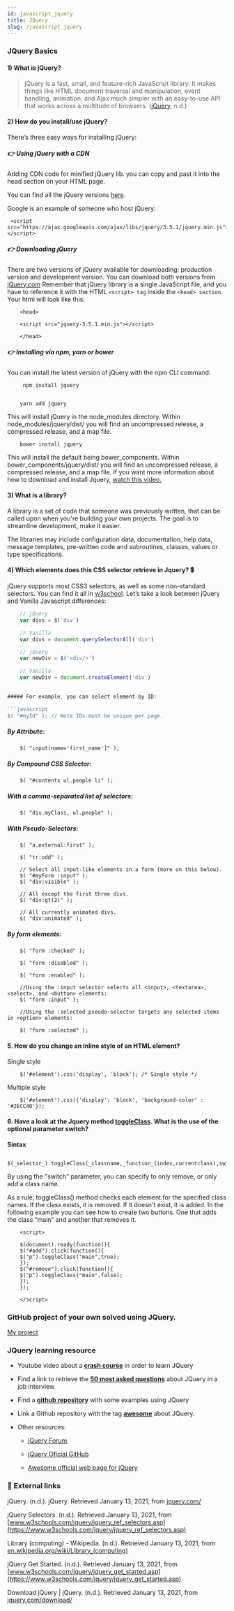 ```yaml
---
id: javascript_jquery
title: JQuery
slug: /javascript_jquery
---
```


### JQuery Basics   

#### 1) What is jQuery?

> jQuery is a fast, small, and feature-rich JavaScript library. It makes
> things like HTML document traversal and manipulation, event handling,
> animation, and Ajax much simpler with an easy-to-use API that works
> across a multitude of browsers. ([jQuery](https://jquery.com/), n.d.)

#### 2) How do you install/use jQuery?

There’s three easy ways for installing jQuery:

##### :point_right: Using jQuery with a CDN

Adding CDN code for minified jQuery lib. you can copy and past it into the head section on your HTML page.

You can find all the jQuery versions [here](https://code.jquery.com/).

Google is an example of someone who host jQuery:

```
 <script src="https://ajax.googleapis.com/ajax/libs/jquery/3.5.1/jquery.min.js"></script>
```

##### :point_right: Downloading jQuery
There are two versions of jQuery available for downloading: production version and development version.
You can download both versions from [jQuery.com](http://jquery.com/download/)
Remember that jQuery library is a single JavaScript file, and you have to reference it with the HTML `<script> tag` inside the `<head> section`. Your html will look like this:
```
    <head>

    <script src="jquery-3.5.1.min.js"></script>

    </head>
```
##### :point_right: Installing via npm, yarn or bower
You can install the latest version of jQuery with the npm CLI command:
```
     npm install jquery
```
```

    yarn add jquery
```
This will install jQuery in the node_modules directory. Within node_modules/jquery/dist/ you will find an uncompressed release, a compressed release, and a map file.
```
    bower install jquery
```
This will install the default being bower_components. Within bower_components/jquery/dist/ you will find an uncompressed release, a compressed release, and a map file. If you want more information about how to download and install Jquery, [watch this video.](https://www.google.com/search?q=youtube+install+jquery&oq=youtube+install+jquery&aqs=chrome..69i57j69i64.3477j1j4&sourceid=chrome&ie=UTF-8)

#### 3) What is a library?

A library is a set of code that someone was previously written, that can be called upon when you're building your own projects. The goal is to streamline development, make it easier.

The libraries may include configuration data, documentation, help data, message templates, pre-written code and subroutines, classes, values or type specifications.

#### 4) Which elements does this CSS selector retrieve in Jquery? :heavy_dollar_sign:

jQuery supports most CSS3 selectors, as well as some non-standard selectors. You can find it all in [w3school](https://www.w3schools.com/jquery/jquery_ref_selectors.asp). Let’s take a look between jQuery and Vanilla Javascript differences:

```javascript
    // jQuery
    var divs = $('div')

    // Vanilla
    var divs = document.querySelectorAll('div')

    // jQuery
    var newDiv = $('<div/>')

    // Vanilla
    var newDiv = document.createElement('div')
    

##### For example, you can select element by ID:

```javascript
$( "#myId" ); // Note IDs must be unique per page.
```

##### By Attribute:
```
    $( "input[name='first_name']" );
```
##### By Compound CSS Selector:
```
    $( "#contents ul.people li" );
```
##### With a comma-separated list of selectors:
```
    $( "div.myClass, ul.people" );
```
##### With Pseudo-Selectors:
```
    $( "a.external:first" );

    $( "tr:odd" );

    // Select all input-like elements in a form (more on this below).
    $( "#myForm :input" );
    $( "div:visible" );

    // All except the first three divs.
    $( "div:gt(2)" );

    // All currently animated divs.
    $( "div:animated" );
```




##### By form elements:
```
    $( "form :checked" );

    $( "form :disabled" );

    $( "form :enabled" );

    //Using the :input selector selects all <input>, <textarea>, <select>, and <button> elements:
    $( "form :input" );

    //Using the :selected pseudo-selector targets any selected items in <option> elements:

    $( "form :selected" );
```
#### 5. How do you change an inline style of an HTML element?

Single style
```
    $('#element').css('display', 'block'); /* Single style */
```
Multiple style
```
    $('#element').css({'display': 'block', 'background-color' : '#2ECC40'});
```
#### 6. Have a look at the Jquery method [toggleClass](https://www.w3schools.com/jquery/html_toggleclass.asp). What is the use of the optional parameter switch?

**Sintax**
```
    $(_selector_).toggleClass(_classname,_function_(index,currentclass),switch_)
```
By using the "switch" parameter, you can specify to only remove, or only add a class name.

As a rule, toggleClass() method checks each element for the specified class names. If the class exists, it is removed. If it doesn't exist, it is added. In the following example you can see how to create two buttons. One that adds the class “main” and another that removes it.
```
    <script>

    $(document).ready(function(){
    $("#add").click(function(){
    $("p").toggleClass("main",true);
    });
    $("#remove").click(function(){
    $("p").toggleClass("main",false);
    });
    });

    </script>
```

### GitHub project of your own solved using JQuery.


[My project](https://github.com/claudiaballano/BMI-calculator)

### JQuery learning resource

- Youtube video about a [**crash course**](https://www.youtube.com/playlist?list=PLillGF-RfqbYJVXBgZ_nA7FTAAEpp_IAc) in order to learn JQuery

- Find a link to retrieve the [**50 most asked questions**](https://hackr.io/blog/jquery-interview-questions) about JQuery in a job interview
- Find a [**github repository**](https://github.com/yusufshakeel/jquery-project) with some examples using JQuery

- Link a Github repository with the tag [**awesome**](https://github.com/petk/awesome-jquery) about JQuery.
- Other resources:

  - [jQuery Forum](https://forum.jquery.com/developing-jquery-core)

  - [jQuery Oficial GitHub](https://github.com/jquery)

  - [Awesome official web page for jQuery](https://project-awesome.org/petk/awesome-jquery)

### :pushpin: External links

jQuery. (n.d.). jQuery. Retrieved January 13, 2021, from [jquery.com/](https://jquery.com/)

jQuery Selectors. (n.d.). Retrieved January 13, 2021, from [www.w3schools.com/jquery/jquery_ref_selectors.asp](https://www.w3schools.com/jquery/jquery_ref_selectors.asp)

Library (computing) - Wikipedia. (n.d.). Retrieved January 13, 2021, from [en.wikipedia.org/wiki/Library_(computing)](https://en.wikipedia.org/wiki/Library_(computing))

jQuery Get Started. (n.d.). Retrieved January 13, 2021, from [www.w3schools.com/jquery/jquery_get_started.asp](https://www.w3schools.com/jquery/jquery_get_started.asp)

Download jQuery | jQuery. (n.d.). Retrieved January 13, 2021, from [jquery.com/download/](https://jquery.com/download/)













